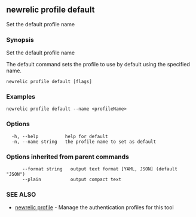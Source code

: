 ## newrelic profile default

Set the default profile name

### Synopsis

Set the default profile name

The default command sets the profile to use by default using the specified name.


```
newrelic profile default [flags]
```

### Examples

```
newrelic profile default --name <profileName>
```

### Options

```
  -h, --help          help for default
  -n, --name string   the profile name to set as default
```

### Options inherited from parent commands

```
      --format string   output text format [YAML, JSON] (default "JSON")
      --plain           output compact text
```

### SEE ALSO

* [newrelic profile](newrelic_profile.md)	 - Manage the authentication profiles for this tool

